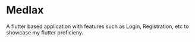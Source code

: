 # Medlax

A flutter based application with features such as Login, Registration, etc to showcase my flutter proficieny.
